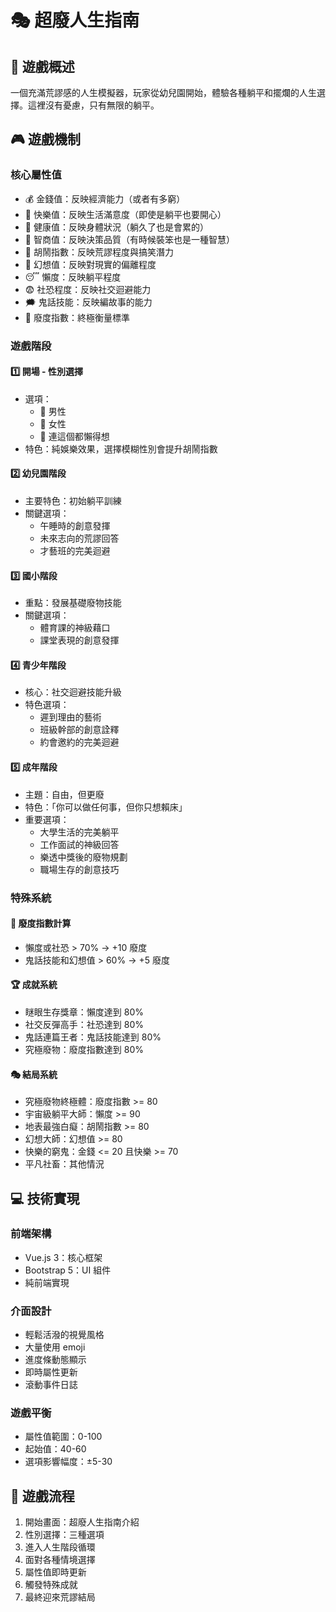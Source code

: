 # 🎭 超廢人生指南

## 📝 遊戲概述
一個充滿荒謬感的人生模擬器，玩家從幼兒園開始，體驗各種躺平和擺爛的人生選擇。這裡沒有憂慮，只有無限的躺平。

## 🎮 遊戲機制

### 核心屬性值
- 💰 金錢值：反映經濟能力（或者有多窮）
- 🤣 快樂值：反映生活滿意度（即使是躺平也要開心）
- 💪 健康值：反映身體狀況（躺久了也是會累的）
- 🧠 智商值：反映決策品質（有時候裝笨也是一種智慧）
- 🤡 胡鬧指數：反映荒謬程度與搞笑潛力
- 🦄 幻想值：反映對現實的偏離程度
- 😴 懶度：反映躺平程度
- 😨 社恐程度：反映社交迴避能力
- 🗯 鬼話技能：反映編故事的能力
- 🦥 廢度指數：終極衡量標準

### 遊戲階段

#### 1️⃣ 開場 - 性別選擇
- 選項：
  - 👦 男性
  - 👧 女性
  - 🫥 連這個都懶得想
- 特色：純娛樂效果，選擇模糊性別會提升胡鬧指數

#### 2️⃣ 幼兒園階段
- 主要特色：初始躺平訓練
- 關鍵選項：
  - 午睡時的創意發揮
  - 未來志向的荒謬回答
  - 才藝班的完美迴避

#### 3️⃣ 國小階段
- 重點：發展基礎廢物技能
- 關鍵選項：
  - 體育課的神級藉口
  - 課堂表現的創意發揮

#### 4️⃣ 青少年階段
- 核心：社交迴避技能升級
- 特色選項：
  - 遲到理由的藝術
  - 班級幹部的創意詮釋
  - 約會邀約的完美迴避

#### 5️⃣ 成年階段
- 主題：自由，但更廢
- 特色：「你可以做任何事，但你只想賴床」
- 重要選項：
  - 大學生活的完美躺平
  - 工作面試的神級回答
  - 樂透中獎後的廢物規劃
  - 職場生存的創意技巧

### 特殊系統

#### 🎯 廢度指數計算
- 懶度或社恐 > 70% → +10 廢度
- 鬼話技能和幻想值 > 60% → +5 廢度

#### 🏆 成就系統
- 瞇眼生存獎章：懶度達到 80%
- 社交反彈高手：社恐達到 80%
- 鬼話連篇王者：鬼話技能達到 80%
- 究極廢物：廢度指數達到 80%

#### 🎭 結局系統
- 究極廢物終極體：廢度指數 >= 80
- 宇宙級躺平大師：懶度 >= 90
- 地表最強白癡：胡鬧指數 >= 80
- 幻想大師：幻想值 >= 80
- 快樂的窮鬼：金錢 <= 20 且快樂 >= 70
- 平凡社畜：其他情況

## 💻 技術實現

### 前端架構
- Vue.js 3：核心框架
- Bootstrap 5：UI 組件
- 純前端實現

### 介面設計
- 輕鬆活潑的視覺風格
- 大量使用 emoji
- 進度條動態顯示
- 即時屬性更新
- 滾動事件日誌

### 遊戲平衡
- 屬性值範圍：0-100
- 起始值：40-60
- 選項影響幅度：±5-30

## 🔄 遊戲流程
1. 開始畫面：超廢人生指南介紹
2. 性別選擇：三種選項
3. 進入人生階段循環
4. 面對各種情境選擇
5. 屬性值即時更新
6. 觸發特殊成就
7. 最終迎來荒謬結局
